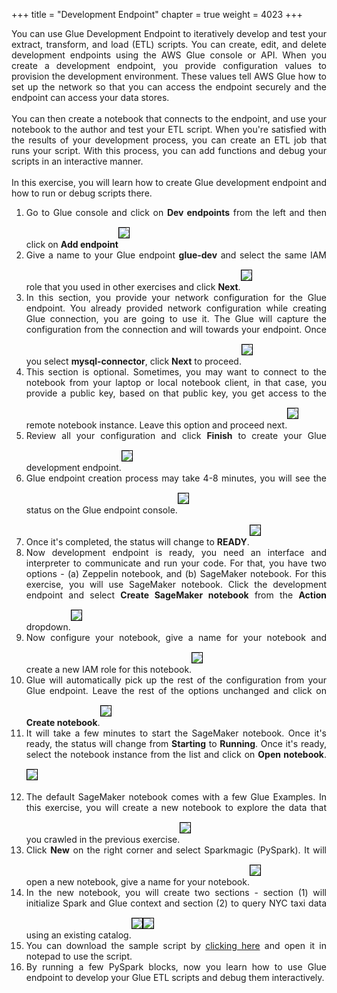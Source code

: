 +++
title = "Development Endpoint"
chapter = true
weight = 4023
+++

<div style="text-align: justify">
    You can use Glue Development Endpoint to iteratively develop and test your extract, transform, and load (ETL) scripts. You can create, edit, and delete development endpoints using the AWS Glue console or API. When you create a development endpoint, you provide configuration values to provision the development environment. These values tell AWS Glue how to set up the network so that you can access the endpoint securely and the endpoint can access your data stores.
    <br/><br/>You can then create a notebook that connects to the endpoint, and use your notebook to the author and test your ETL script. When you're satisfied with the results of your development process, you can create an ETL job that runs your script. With this process, you can add functions and debug your scripts in an interactive manner.
    <br/><br/>In this exercise, you will learn how to create Glue development endpoint and how to run or debug scripts there.
    <ol>
        <li>Go to Glue console and click on <b>Dev endpoints</b> from the left and then click on <b>Add endpoint</b><img src="/images/devend1.png" style="margin:15px 0px; border:1px solid black"/></li>
        <li>Give a name to your Glue endpoint <b>glue-dev</b> and select the same IAM role that you used in other exercises and click <b>Next</b>.<img src="/images/devend2.png" style="margin:15px 0px; border:1px solid black"/></li>
        <li>In this section, you provide your network configuration for the Glue endpoint. You already provided network configuration while creating Glue connection, you are going to use it. The Glue will capture the configuration from the connection and will towards your endpoint. Once you select <b>mysql-connector</b>, click <b>Next</b> to proceed.<img src="/images/devend3.png" style="margin:15px 0px; border:1px solid black"/></li>
        <li>This section is optional. Sometimes, you may want to connect to the notebook from your laptop or local notebook client, in that case, you provide a public key, based on that public key, you get access to the remote notebook instance. Leave this option and proceed next.<img src="/images/devend4.png" style="margin:15px 0px; border:1px solid black"/></li>
        <li>Review all your configuration and click <b>Finish</b> to create your Glue development endpoint.<img src="/images/devend5.png" style="margin:15px 0px; border:1px solid black"/></li>
        <li>Glue endpoint creation process may take 4-8 minutes, you will see the status on the Glue endpoint console.<img src="/images/devend6.png" style="margin:15px 0px; border:1px solid black"/></li>
        <li>Once it's completed, the status will change to <b>READY</b>.<img src="/images/devend7.png" style="margin:15px 0px; border:1px solid black"/></li>
        <li>Now development endpoint is ready, you need an interface and interpreter to communicate and run your code. For that, you have two options - (a) Zeppelin notebook, and (b) SageMaker notebook. For this exercise, you will use SageMaker notebook. Click the development endpoint and select <b>Create SageMaker notebook</b> from the <b>Action</b> dropdown.<img src="/images/devend8.png" style="margin:15px 0px; border:1px solid black"/></li>
        <li>Now configure your notebook, give a name for your notebook and create a new IAM role for this notebook.<img src="/images/devend9.png" style="margin:15px 0px; border:1px solid black"/></li>
        <li>Glue will automatically pick up the rest of the configuration from your Glue endpoint. Leave the rest of the options unchanged and click on <b>Create notebook</b>.<img src="/images/devend10.png" style="margin:15px 0px; border:1px solid black"/></li>
        <li>It will take a few minutes to start the SageMaker notebook. Once it's ready, the status will change from <b>Starting</b> to <b>Running</b>. Once it's ready, select the notebook instance from the list and click on <b>Open notebook</b>.<img src="/images/devend11.png" style="margin:15px 0px; border:1px solid black"/></li>
        <li>The default SageMaker notebook comes with a few Glue Examples. In this exercise, you will create a new notebook to explore the data that you crawled in the previous exercise.<img src="/images/devend12.png" style="margin:15px 0px; border:1px solid black"/></li>
        <li>Click <b>New</b> on the right corner and select Sparkmagic (PySpark). It will open a new notebook, give a name for your notebook.<img src="/images/devend13.png" style="margin:15px 0px; border:1px solid black"/></li>
        <li>In the new notebook, you will create two sections - section (1) will initialize Spark and Glue context and section (2) to query NYC taxi data using an existing catalog.<img src="/images/devend14.png" style="margin:15px 0px; border:1px solid black"/><img src="/images/devend15.png" style="margin:15px 0px; border:1px solid black"/></li>
        <li>You can download the sample script by <a href="https://aws-data-analytics-blog.s3.amazonaws.com/lake-formation-workshop/scripts/glue-sample.txt" download>clicking here</a> and open it in notepad to use the script.</li>
        <li>By running a few PySpark blocks, now you learn how to use Glue endpoint to develop your Glue ETL scripts and debug them interactively.</li>
    </ol>
</div>